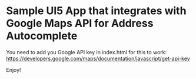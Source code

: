 # Sample UI5 App that integrates with Google Maps API for Address Autocomplete

You need to add you Google API key in index.html for this to work:
https://developers.google.com/maps/documentation/javascript/get-api-key

Enjoy!
